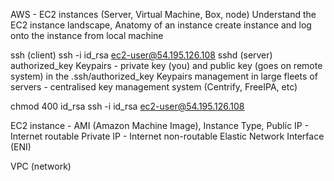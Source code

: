 
AWS  - EC2 instances (Server, Virtual Machine, Box, node) 
Understand the EC2 instance landscape, Anatomy of an instance
create instance and log onto the instance from local machine

ssh (client) ssh -i id_rsa ec2-user@54.195.126.108
sshd (server)
authorized_key
Keypairs - private key (you) and public key (goes on remote system) in the .ssh/authorized_key
Keypairs management in large fleets of servers - centralised key management system (Centrify, FreeIPA, etc)


chmod 400 id_rsa
ssh -i id_rsa ec2-user@54.195.126.108

EC2 instance - AMI (Amazon Machine Image), Instance Type, 
Public IP - Internet routable
Private IP - Internet non-routable
Elastic Network Interface (ENI)

VPC (network)

